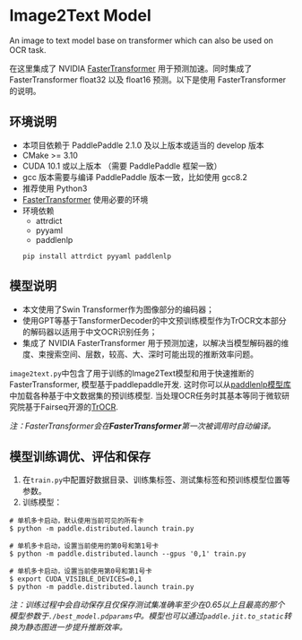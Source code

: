 # Image2Text Model
An image to text model base on transformer which can also be used on OCR task.

在这里集成了 NVIDIA [FasterTransformer](https://github.com/NVIDIA/FasterTransformer/tree/v3.1) 用于预测加速。同时集成了 FasterTransformer float32 以及 float16 预测。以下是使用 FasterTransformer 的说明。

## 环境说明

* 本项目依赖于 PaddlePaddle 2.1.0 及以上版本或适当的 develop 版本
* CMake >= 3.10
* CUDA 10.1 或以上版本 （需要 PaddlePaddle 框架一致）
* gcc 版本需要与编译 PaddlePaddle 版本一致，比如使用 gcc8.2
* 推荐使用 Python3
* [FasterTransformer](https://github.com/NVIDIA/FasterTransformer/tree/v3.1#setup) 使用必要的环境
* 环境依赖
  - attrdict
  - pyyaml
  - paddlenlp
  ```shell
  pip install attrdict pyyaml paddlenlp
  ```
  
 ## 模型说明
 
* 本文使用了Swin Transformer作为图像部分的编码器；
* 使用GPT等基于TansformerDecoder的中文预训练模型作为TrOCR文本部分的解码器以适用于中文OCR识别任务；
* 集成了 NVIDIA FasterTransformer 用于预测加速，以解决当模型解码器的维度、束搜索空间、层数，较高、大、深时可能出现的推断效率问题。
 
`image2text.py`中包含了用于训练的Image2Text模型和用于快速推断的FasterTransformer, 模型基于paddlepaddle开发. 这时你可以从[paddlenlp模型库](https://paddlenlp.readthedocs.io/zh/latest/model_zoo/transformers.html)中加载各种基于中文数据集的预训练模型. 当处理OCR任务时其基本等同于微软研究院基于Fairseq开源的[TrOCR](https://www.msra.cn/zh-cn/news/features/trocr).
 
 *注：FasterTransformer会在**FasterTransformer**第一次被调用时自动编译。*
 
 ## 模型训练调优、评估和保存
 1. 在`train.py`中配置好数据目录、训练集标签、测试集标签和预训练模型位置等参数。
 2. 训练模型：
```
# 单机多卡启动，默认使用当前可见的所有卡
$ python -m paddle.distributed.launch train.py

# 单机多卡启动，设置当前使用的第0号和第1号卡
$ python -m paddle.distributed.launch --gpus '0,1' train.py

# 单机多卡启动，设置当前使用第0号和第1号卡
$ export CUDA_VISIBLE_DEVICES=0,1
$ python -m paddle.distributed.launch train.py
```	
*注：训练过程中会自动保存且仅保存测试集准确率至少在0.65以上且最高的那个模型参数于`./best_model.pdparams`中。模型也可以通过`paddle.jit.to_static`转换为静态图进一步提升推断效率。*
